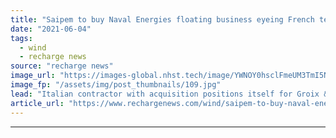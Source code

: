 ```yaml
---
title: "Saipem to buy Naval Energies floating business eyeing French tender"
date: "2021-06-04"
tags: 
  - wind
  - recharge news
source: "recharge news"
image_url: "https://images-global.nhst.tech/image/YWNOY0hsclFmeUM3TmI5NUs4U2h5U1ZMYWs1d1E1YjFUV0NidXo1OWlPRT0=/nhst/binary/259bc1c53712779da46a4f6e9c9976a1"
image_fp: "/assets/img/post_thumbnails/109.jpg"
lead: "Italian contractor with acquisition positions itself for Groix & Belle-Ile floating wind auction"
article_url: "https://www.rechargenews.com/wind/saipem-to-buy-naval-energies-floating-business-eyeing-french-tender/2-1-1020691"
---
```


---
